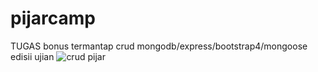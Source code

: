 # pijarcamp
TUGAS bonus termantap crud mongodb/express/bootstrap4/mongoose edisii ujian
![crud pijar](https://user-images.githubusercontent.com/45787278/164264156-838ba72d-7ee8-4919-a0fc-e81c87eca5ee.png)

